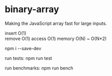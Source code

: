 # binary-array

Making the JavaScript array fast for large inputs.

 insert O(1)  
 remove O(1) 
 access O(1)
 memory O(N) ~ O(N*2)

npm i --save-dev

run tests:
npm run test

run benchmarks:
npm run bench
